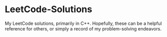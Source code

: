 # LeetCode-Solutions
My LeetCode solutions, primarily in C++. Hopefully, these can be a helpful reference for others, or simply a record of my problem-solving endeavors.
